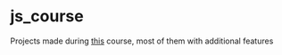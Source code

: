 # js_course
Projects made during [this](https://www.udemy.com/course/the-complete-javascript-course "Udemy") course, most of them with additional features
